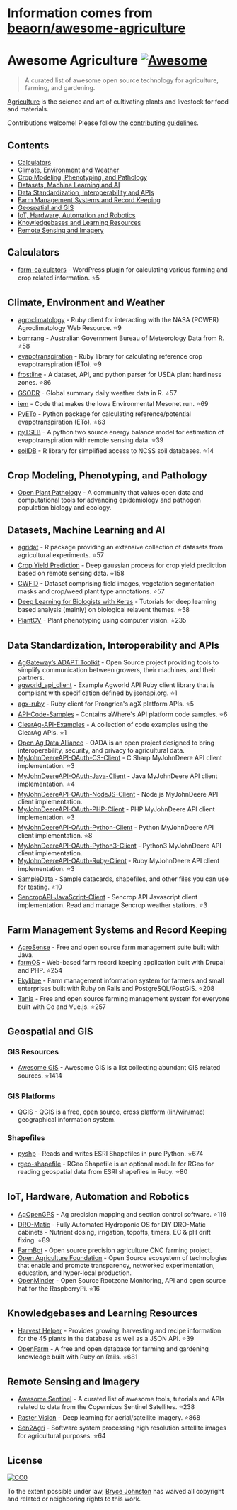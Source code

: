 # Information comes from [beaorn/awesome-agriculture](https://github.com/beaorn/awesome-agriculture)
# Awesome Agriculture [![Awesome](https://awesome.re/badge.svg)](https://awesome.re)

> A curated list of awesome open source technology for agriculture, farming, and gardening.

[Agriculture](https://en.wikipedia.org/wiki/Agriculture) is the science and art of cultivating plants and livestock for food and materials.

Contributions welcome! Please follow the [contributing guidelines](https://github.com/beaorn/awesome-agriculture/blob/master/contributing.md).

## Contents

- [Calculators](#calculators)
- [Climate, Environment and Weather](#climate-environment-and-weather)
- [Crop Modeling, Phenotyping, and Pathology](#crop-modeling-phenotyping-and-pathology)
- [Datasets, Machine Learning and AI](#datasets-machine-learning-and-ai)
- [Data Standardization, Interoperability and APIs](#data-standardization-interoperability-and-apis)
- [Farm Management Systems and Record Keeping](#farm-management-systems-and-record-keeping)
- [Geospatial and GIS](#geospatial-and-gis)
- [IoT, Hardware, Automation and Robotics](#iot-hardware-automation-and-robotics)
- [Knowledgebases and Learning Resources](#knowledgebases-and-learning-resources)
- [Remote Sensing and Imagery](#remote-sensing-and-imagery)

## Calculators

- [farm-calculators](https://github.com/beaorn/farm-calculators) - WordPress plugin for calculating various farming and crop related information. :star:5

## Climate, Environment and Weather

- [agroclimatology](https://github.com/beaorn/agroclimatology) - Ruby client for interacting with the NASA (POWER) Agroclimatology Web Resource. :star:9
- [bomrang](https://github.com/ropensci/bomrang) - Australian Government Bureau of Meteorology Data from R. :star:58
- [evapotranspiration](https://github.com/beaorn/evapotranspiration) - Ruby library for calculating reference crop evapotranspiration (ETo). :star:9
- [frostline](https://github.com/waldoj/frostline) - A dataset, API, and python parser for USDA plant hardiness zones. :star:86
- [GSODR](https://github.com/ropensci/GSODR) - Global summary daily weather data in R. :star:57
- [iem](https://github.com/akrherz/iem) - Code that makes the Iowa Environmental Mesonet run. :star:69
- [PyETo](https://github.com/woodcrafty/PyETo) - Python package for calculating reference/potential evapotranspiration (ETo). :star:63
- [pyTSEB](https://github.com/hectornieto/pyTSEB) - A python two source energy balance model for estimation of evapotranspiration with remote sensing data. :star:39
- [soilDB](https://github.com/ncss-tech/soilDB) - R library for simplified access to NCSS soil databases. :star:14

## Crop Modeling, Phenotyping, and Pathology

- [Open Plant Pathology](https://www.openplantpathology.org/) - A community that values open data and computational tools for advancing epidemiology and pathogen population biology and ecology.

## Datasets, Machine Learning and AI

- [agridat](https://github.com/kwstat/agridat) - R package providing an extensive collection of datasets from agricultural experiments. :star:57
- [Crop Yield Prediction](https://github.com/JiaxuanYou/crop_yield_prediction) - Deep gaussian process for crop yield prediction based on remote sensing data. :star:158
- [CWFID](https://github.com/cwfid/dataset) - Dataset comprising field images, vegetation segmentation masks and crop/weed plant type annotations. :star:57
- [Deep Learning for Biologists with Keras](https://github.com/totti0223/deep_learning_for_biologists_with_keras) - Tutorials for deep learning based analysis (mainly) on biological relavent themes. :star:58
- [PlantCV](https://github.com/danforthcenter/plantcv) - Plant phenotyping using computer vision. :star:235

## Data Standardization, Interoperability and APIs

- [AgGateway’s ADAPT Toolkit](https://adaptframework.org) - Open Source project providing tools to simplify communication between growers, their machines, and their partners.
- [agworld_api_client](https://github.com/agworld/agworld_api_client) - Example Agworld API Ruby client library that is compliant with specification defined by jsonapi.org. :star:1
- [agx-ruby](https://github.com/beaorn/agx-ruby) - Ruby client for Proagrica's agX platform APIs. :star:5
- [API-Code-Samples](https://github.com/aWhereAPI/API-Code-Samples) - Contains aWhere's API platform code samples. :star:6
- [ClearAg-API-Examples](https://github.com/IterisClearAg/ClearAg-API-Examples) - A collection of code examples using the ClearAg APIs. :star:1
- [Open Ag Data Alliance](https://github.com/oada) - OADA is an open project designed to bring interoperability, security, and privacy to agricultural data.
- [MyJohnDeereAPI-OAuth-CS-Client](https://github.com/JohnDeere/MyJohnDeereAPI-OAuth-CS-Client) - C Sharp MyJohnDeere API client implementation. :star:3
- [MyJohnDeereAPI-OAuth-Java-Client](https://github.com/JohnDeere/MyJohnDeereAPI-OAuth-Java-Client) - Java MyJohnDeere API client implementation. :star:4
- [MyJohnDeereAPI-OAuth-NodeJS-Client](https://github.com/JohnDeere/MyJohnDeereAPI-OAuth-NodeJS-Client) - Node.js MyJohnDeere API client implementation.
- [MyJohnDeereAPI-OAuth-PHP-Client](https://github.com/JohnDeere/MyJohnDeereAPI-OAuth-PHP-Client) - PHP MyJohnDeere API client implementation. :star:3
- [MyJohnDeereAPI-OAuth-Python-Client](https://github.com/JohnDeere/MyJohnDeereAPI-OAuth-Python-Client) - Python MyJohnDeere API client implementation. :star:8
- [MyJohnDeereAPI-OAuth-Python3-Client](https://github.com/JohnDeere/MyJohnDeereAPI-OAuth-Python3-Client) - Python3 MyJohnDeere API client implementation.
- [MyJohnDeereAPI-OAuth-Ruby-Client](https://github.com/JohnDeere/MyJohnDeereAPI-OAuth-Ruby-Client) - Ruby MyJohnDeere API client implementation. :star:3
- [SampleData](https://github.com/JohnDeere/SampleData) - Sample datacards, shapefiles, and other files you can use for testing. :star:10
- [SencropAPI-JavaScript-Client](https://github.com/sencrop/sencrop-js-api-client) - Sencrop API Javascript client implementation. Read and manage Sencrop weather stations. :star:3

## Farm Management Systems and Record Keeping

- [AgroSense](https://bitbucket.org/corizon/agrosense) - Free and open source farm management suite built with Java.
- [farmOS](https://github.com/farmOS/farmOS) - Web-based farm record keeping application built with Drupal and PHP. :star:254
- [Ekylibre](https://github.com/ekylibre/ekylibre) - Farm management information system for farmers and small enterprises built with Ruby on Rails and PostgreSQL/PostGIS. :star:208
- [Tania](https://github.com/Tanibox/tania-core) - Free and open source farming management system for everyone built with Go and Vue.js. :star:257

## Geospatial and GIS

### GIS Resources

- [Awesome GIS](https://github.com/sshuair/awesome-gis) - Awesome GIS is a list collecting abundant GIS related sources. :star:1414

### GIS Platforms

- [QGIS](https://qgis.org) - QGIS is a free, open source, cross platform (lin/win/mac) geographical information system.

### Shapefiles

- [pyshp](https://github.com/GeospatialPython/pyshp) - Reads and writes ESRI Shapefiles in pure Python. :star:674
- [rgeo-shapefile](https://github.com/rgeo/rgeo-shapefile) - RGeo Shapefile is an optional module for RGeo for reading geospatial data from ESRI shapefiles in Ruby. :star:80

## IoT, Hardware, Automation and Robotics

- [AgOpenGPS](https://github.com/farmerbriantee/AgOpenGPS) - Ag precision mapping and section control software. :star:119
- [DRO-Matic](https://github.com/drolsen/DRO-Matic) - Fully Automated Hydroponic OS for DIY DRO-Matic cabinets - Nutrient dosing, irrigation, topoffs, timers, EC & pH drift fixing. :star:89
- [FarmBot](https://github.com/farmbot) -  Open source precision agriculture CNC farming project.
- [Open Agriculture Foundation](https://github.com/OpenAgricultureFoundation) -  Open Source ecosystem of technologies that enable and promote transparency, networked experimentation, education, and hyper-local production.
- [OpenMinder](https://github.com/autogrow/openminder) - Open Source Rootzone Monitoring, API and open source hat for the RaspberryPi. :star:16

## Knowledgebases and Learning Resources

- [Harvest Helper](https://github.com/damwhit/harvest_helper) -  Provides growing, harvesting and recipe information for the 45 plants in the database as well as a JSON API. :star:39
- [OpenFarm](https://github.com/openfarmcc/OpenFarm) - A free and open database for farming and gardening knowledge built with Ruby on Rails. :star:681

## Remote Sensing and Imagery

- [Awesome Sentinel](https://github.com/Fernerkundung/awesome-sentinel) - A curated list of awesome tools, tutorials and APIs related to data from the Copernicus Sentinel Satellites. :star:238
- [Raster Vision](https://github.com/azavea/raster-vision) - Deep learning for aerial/satellite imagery. :star:868
- [Sen2Agri](https://github.com/Sen2Agri/Sen2Agri-System) - Software system processing high resolution satellite images for agricultural purposes. :star:64

## License

[![CC0](http://mirrors.creativecommons.org/presskit/buttons/88x31/svg/cc-zero.svg)](https://creativecommons.org/publicdomain/zero/1.0/)

To the extent possible under law, [Bryce Johnston](https://github.com/beaorn) has waived all copyright and related or neighboring rights to this work.

